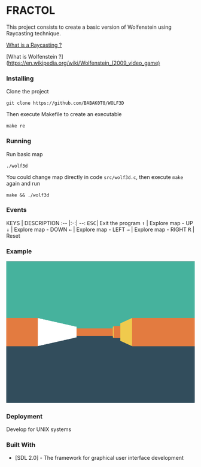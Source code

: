 # FRACTOL

This project consists to create a basic version of Wolfenstein using Raycasting technique.

[What is a Raycasting ?](https://en.wikipedia.org/wiki/Ray_casting)

[What is Wolfenstein ?](https://en.wikipedia.org/wiki/Wolfenstein_(2009_video_game)

### Installing

Clone the project

```
git clone https://github.com/BABAK0T0/WOLF3D
```

Then execute Makefile to create an executable

```
make re
```

### Running

Run basic map

```
./wolf3d
```

You could change map directly in code `src/wolf3d.c`, then execute `make` again and run

```
make && ./wolf3d
```

### Events

KEYS | DESCRIPTION
:-- |:-:| --:
<kbd>ESC</kbd>| Exit the program
<kbd>↑</kbd> | Explore map - UP
<kbd>↓</kbd> | Explore map - DOWN
<kbd>←</kbd> | Explore map - LEFT
<kbd>→</kbd> | Explore map - RIGHT
<kbd>R</kbd> | Reset

### Example

![wolf3d](./wolf3d.png "WOLF3D_Raycasting")

### Deployment

Develop for UNIX systems

### Built With

* [SDL 2.0] - The framework for graphical user interface development

